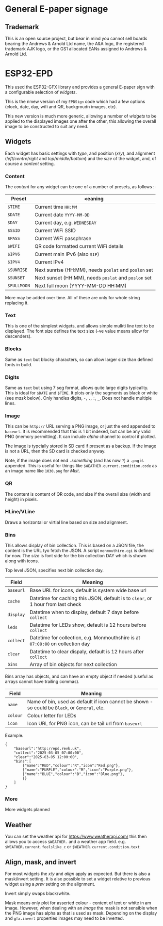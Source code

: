 # General E-paper signage

## Trademark

This is an open source project, but bear in mind you cannot sell boards bearing the Andrews & Arnold Ltd name, the A&A logo, the registered trademark AJK logo, or the GS1 allocated EANs assigned to Andrews & Arnold Ltd.

# ESP32-EPD

This used the ESP32-GFX library and provides a general E-paper sign with a configurable selection of *widgets*.

This is the nmew version of my `EPDSign` code which had a few options (clock, date, day, wifi and QR, backgroudn images, etc).

This new version is much more generic, allowing a number of *widgets* to be applied to the displayed images one after the other, this allowing the overall image to be constructed to suit any need.

## Widgets

Each widget has basic settings with *type*, and position (*x*/*y*), and alignment (*left*/*centre*/*right* and *top*/*middle*/*bottom*) and the *size* of the widget, and, of course a *content* setting.

### Content

The *content* for any widget can be one of a number of presets, as follows :-

|Preset|<eaning|
|------|-------|
|`$TIME`|Current time `HH:MM`|
|`$DATE`|Current date `YYYY-MM-DD`|
|`$DAY`|Current day, e.g. `WEDNESDAY`|
|`$SSID`|Current WiFi SSID|
|`$PASS`|Current WiFi passphrase|
|`$WIFI`|QR code formatted current WiFi details|
|`$IPV6`|Current main IPv6 (also `$IP`)|
|`$IPV4`|Current IPv4|
|`$SUNRISE`|Next sunrise (HH:MM), needs `poslat` and `poslon` set|
|`$SUNSET`|Next sunset (HH:MM), needs `poslat` and `poslon` set|
|`$FULLMOON`|Next full moon (YYYY-MM-DD HH:MM)|

More may be added over time. All of these are only for whole string replacing it.

### Text

This is one of the simplest widgets, and allows simple mulkti line text to be displayed. The font size defines the text size (-ve value means allow for descenders).

### Blocks

Same as `text` but blocky characters, so can allow larger size than defined fonts in build.

### Digits

Same as `text` but using 7 seg format, allows quite large digits typicallty. This is ideal for `$DATE` and `$TIME`. It plots only the segments as black or white (see *mask* below). Only handles digits, `-`, `.`, `:`, `_`. Does not handle multiple lines.

### Image

This can be `http://` URL serving a PNG image, or just the end appended to `baseurl`. It is recommended that this is 1 bit indexed, but can be any valid PNG (memory permitting). It can include *alpha* channel to control if plotted.

The image is typcially stored in SD card if present as a backup. If the image is not a URL, then the SD card is checked anyway.

Note, if the image does not end `.`*something* (and has now `?`) a `.png` is appended. This is useful for things like `$WEATHER.current.condition.code` as an image name like `1030.png` for *Mist*.

### QR

The content is content of QR code, and size if the overall size (width and height) in pixels.

### HLine/VLine

Draws a horizontal or virtial line based on size and alignment.

### Bins

This allows display of bin collection. This is based on a JSON file, the content is the URL tyo fetch the JSON. A script `monmouthire.cgi` is defined for now. The *size* is font side for the bin collection DAY which is shown along with icons.

Top level JSON, specifies next bin collection day.

|Field|Meaning|
|-----|-------|
|`baseurl`|Base URL for icons, default is system wide base url|
|`cache`|Datetime for caching this JSON, default is to `clear`, or 1 hour from last check|
|`display`|Datetime when to display, default 7 days before `collect`|
|`leds`|Datetime for LEDs show, default is 12 hours before `collect`|
|`collect`|Datetime for collection, e.g. Monmouthshire is at `07:00:00` on collection day|
|`clear`|Datetime to clear dispaly, default is 12 hours after `collect`|
|`bins`|Array of bin objects for next collection|

Bins array has objects, and can have an empty object if needed (useful as arrays cannot have trailing commas).

|Field|Meaning|
|-----|-------|
|`name`|Name of bin, used as default if icon cannot be shown - so could be `Black`, or `General`, etc.|
|`colour`|Colour letter for LEDs|
|`icon`|Icon URL for PNG icon, can be tail url from `baseurl`|

Example.

```
{
	"baseurl":"http://epd.revk.uk",
	"collect":"2025-03-05 07:00:00",
	"clear":"2025-03-05 12:00:00",
	"bins":[
		{"name":"RED","colour":"R","icon":"Red.png"},
		{"name":"PURPLE","colour":"M","icon":"Purple.png"},
		{"name":"BLUE","colour":"B","icon":"Blue.png"},
		{}
	]
}
```


### More

More widgets planned

## Weather

You can set the weather api for https://www.weatherapi.com/ this then allows you to access `$WEATHER.` and a weather app field. e.g. `$WEATHER.current.feelslike_c` or `$WEATHER.current.condition.text`

## Align, mask, and invert

For most widgets the *x*/*y* and *align* apply as expected. But there is also a mask/invert setting. It is also possible to set a widget relative to previous widget using a *prev* setting on the alignment.

Invert simply swaps black/white.

Mask means only plot for asserted colour - content of text or white in am image. However, when dealing with an *image* the mask is not sensible when the PNG image has alpha as that is used as mask. Depending on the display and `gfx.invert` properties images may need to be inverted.
